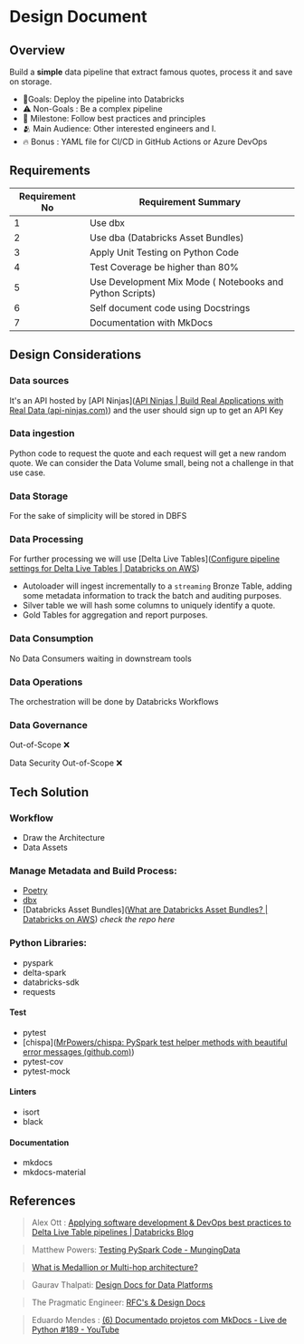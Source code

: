 # Design Document

## Overview

Build a **simple** data pipeline that extract famous quotes, process it and save on storage.

- 🎯Goals: Deploy the pipeline into Databricks
- ⚠️ Non-Goals : Be a complex pipeline
- 🌟 Milestone: Follow best practices and principles
- 🫂 Main Audience: Other interested engineers and I.
- 🔥 Bonus : YAML file for CI/CD in GitHub Actions or Azure DevOps

## Requirements

| Requirement No | Requirement Summary                                      |
| -------------- | -------------------------------------------------------- |
| 1              | Use dbx                                                  |
| 2              | Use dba (Databricks Asset Bundles)                       |
| 3              | Apply Unit Testing on Python Code                        |
| 4              | Test Coverage be higher than 80%                         |
| 5              | Use Development Mix Mode ( Notebooks and Python Scripts) |
| 6              | Self document code using Docstrings                      |
| 7              | Documentation with MkDocs                                |


## Design Considerations

### Data sources
It's an API hosted by [API Ninjas]([API Ninjas | Build Real Applications with Real Data (api-ninjas.com)](https://api-ninjas.com/)) and the user should sign up to get an API Key

### Data ingestion
Python code to request the quote and each request will get a new random quote. We can consider the  Data Volume small, being not a challenge in that use case.

### Data Storage
For the sake of simplicity will be stored in DBFS

### Data Processing
For further processing we will use [Delta Live Tables]([Configure pipeline settings for Delta Live Tables | Databricks on AWS](https://docs.databricks.com/en/delta-live-tables/settings.html))

- Autoloader will ingest incrementally to a `streaming` Bronze Table, adding some metadata information to track the batch and auditing purposes.
- Silver table we will hash some columns to uniquely identify a quote.
- Gold Tables for aggregation and report purposes.

### Data Consumption
No Data Consumers waiting in downstream tools

### Data Operations
The orchestration will be done by Databricks Workflows

### Data Governance
Out-of-Scope ❌

Data Security
Out-of-Scope ❌


## Tech Solution

### Workflow
- Draw the Architecture
- Data Assets

### Manage Metadata and Build Process:
- [Poetry](https://python-poetry.org/)
- [dbx](https://dbx.readthedocs.io/en/latest/)
- [Databricks Asset Bundles]([What are Databricks Asset Bundles? | Databricks on AWS](https://docs.databricks.com/en/dev-tools/bundles/index.html))  *check the repo here*

### Python Libraries:
 - pyspark
 - delta-spark
 - databricks-sdk
 - requests
#### Test
 - pytest
 - [chispa]([MrPowers/chispa: PySpark test helper methods with beautiful error messages (github.com)](https://github.com/MrPowers/chispa))
 - pytest-cov
 - pytest-mock

#### Linters
 - isort
 - black
#### Documentation
 - mkdocs
 - mkdocs-material



## References
>Alex Ott : [Applying software development & DevOps best practices to Delta Live Table pipelines | Databricks Blog](https://www.databricks.com/blog/applying-software-development-devops-best-practices-delta-live-table-pipelines)

>Matthew Powers: [Testing PySpark Code - MungingData](https://mungingdata.com/pyspark/testing-pytest-chispa/)

> [What is Medallion or Multi-hop architecture?](https://www.databricks.com/glossary/medallion-architecture)

> Gaurav Thalpati: [Design Docs for Data Platforms](https://medium.com/@gauravthalpati/design-document-for-data-platforms-932df482692d)

> The Pragmatic Engineer: [RFC's & Design Docs](https://blog.pragmaticengineer.com/rfcs-and-design-docs/)

> Eduardo Mendes : [(6) Documentado projetos com MkDocs - Live de Python #189 - YouTube](https://www.youtube.com/watch?v=GW6nAJ1NHUQ)